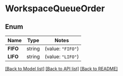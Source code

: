 # WorkspaceQueueOrder

## Enum
Name | Type | Notes
------------ | ------------- | -------------
**FIFO** | string | (value: `"FIFO"`)
**LIFO** | string | (value: `"LIFO"`)


[[Back to Model list]](../README.md#documentation-for-models) [[Back to API list]](../README.md#documentation-for-api-endpoints) [[Back to README]](../README.md)


